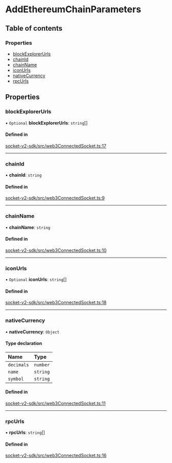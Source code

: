 # AddEthereumChainParameters

## Table of contents

### Properties

- [blockExplorerUrls](AddEthereumChainParameters.md#blockexplorerurls)
- [chainId](AddEthereumChainParameters.md#chainid)
- [chainName](AddEthereumChainParameters.md#chainname)
- [iconUrls](AddEthereumChainParameters.md#iconurls)
- [nativeCurrency](AddEthereumChainParameters.md#nativecurrency)
- [rpcUrls](AddEthereumChainParameters.md#rpcurls)

## Properties

### blockExplorerUrls

• `Optional` **blockExplorerUrls**: `string`[]

#### Defined in

[socket-v2-sdk/src/web3ConnectedSocket.ts:17](https://github.com/SocketDotTech/socket-v2-sdk/blob/91d9fe3/src/web3ConnectedSocket.ts#L17)

---

### chainId

• **chainId**: `string`

#### Defined in

[socket-v2-sdk/src/web3ConnectedSocket.ts:9](https://github.com/SocketDotTech/socket-v2-sdk/blob/91d9fe3/src/web3ConnectedSocket.ts#L9)

---

### chainName

• **chainName**: `string`

#### Defined in

[socket-v2-sdk/src/web3ConnectedSocket.ts:10](https://github.com/SocketDotTech/socket-v2-sdk/blob/91d9fe3/src/web3ConnectedSocket.ts#L10)

---

### iconUrls

• `Optional` **iconUrls**: `string`[]

#### Defined in

[socket-v2-sdk/src/web3ConnectedSocket.ts:18](https://github.com/SocketDotTech/socket-v2-sdk/blob/91d9fe3/src/web3ConnectedSocket.ts#L18)

---

### nativeCurrency

• **nativeCurrency**: `Object`

#### Type declaration

| Name       | Type     |
| :--------- | :------- |
| `decimals` | `number` |
| `name`     | `string` |
| `symbol`   | `string` |

#### Defined in

[socket-v2-sdk/src/web3ConnectedSocket.ts:11](https://github.com/SocketDotTech/socket-v2-sdk/blob/91d9fe3/src/web3ConnectedSocket.ts#L11)

---

### rpcUrls

• **rpcUrls**: `string`[]

#### Defined in

[socket-v2-sdk/src/web3ConnectedSocket.ts:16](https://github.com/SocketDotTech/socket-v2-sdk/blob/91d9fe3/src/web3ConnectedSocket.ts#L16)
